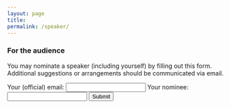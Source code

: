 ```yaml
---
layout: page
title:  
permalink: /speaker/
---
```



### For the audience

You may nominate a speaker (including yourself) by filling out this form. Additional suggestions or arrangements should be communicated via email.

<div class="nomination">
<form
  action="https://formspree.io/f/xdojqjrd"
  method="POST"
>
  <label>
    Your (official) email:
    <input type="text" class="textbox" autocomplete="off" name="email">
  </label>
   <label>
    Your nominee:
    <input type="text" class="textbox" autocomplete="off" name="nominee">
  </label>
  <!-- your other form fields go here -->
  <button class="button1" role="button" type="submit">Submit</button>
</form>
</div>

